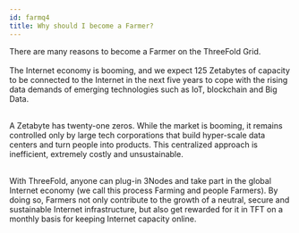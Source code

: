 ```yaml
---
id: farmq4
title: Why should I become a Farmer?
---
```


There are many reasons to become a Farmer on the ThreeFold Grid.
<br/>
<br/>
The Internet economy is booming, and we expect 125 Zetabytes of capacity to be connected to the Internet in the next five years to cope with the rising data demands of emerging technologies such as IoT, blockchain and Big Data. 
<br/>
<br/>

A Zetabyte has twenty-one zeros. While the market is booming, it remains controlled only by large tech corporations that build hyper-scale data centers and turn people into products. This centralized approach is inefficient, extremely costly and unsustainable.
<br/>
<br/>

With ThreeFold, anyone can plug-in 3Nodes and take part in the global Internet economy (we call this process Farming and people Farmers). By doing so, Farmers not only contribute to the growth of a neutral, secure and sustainable Internet infrastructure, but also get rewarded for it in TFT on a monthly basis for keeping Internet capacity online.
